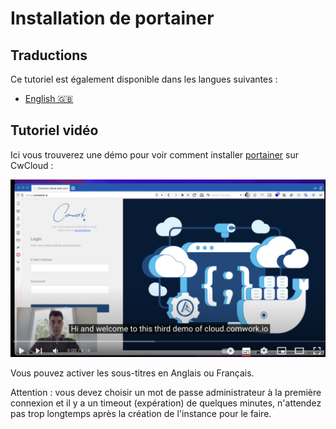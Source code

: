 # Installation de portainer

## Traductions

Ce tutoriel est également disponible dans les langues suivantes :
* [English 🇬🇧](../../../../tutorials/portainer/installation.md)

## Tutoriel vidéo

Ici vous trouverez une démo pour voir comment installer [portainer](../../../../portainer.md) sur CwCloud :

[![portainer_demo](../../../../img/portainer_demo.png)](https://youtu.be/M29YE3w6NxA)

Vous pouvez activer les sous-titres en Anglais ou Français.

Attention : vous devez choisir un mot de passe administrateur à la première connexion et il y a un timeout (expération) de quelques minutes, n'attendez pas trop longtemps après la création de l'instance pour le faire.
